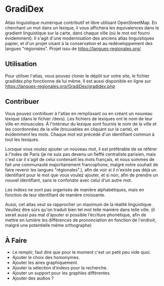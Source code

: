 # GradiDex
Atlas linguistique numérique contributif et libre utilisant OpenStreetMap.
En cherchant un mot dans un lexique, il vous affichera les équivalences dans le gradient linguistique sur la carte, dans chaque ville (où le mot est fourni évidemment).
Il s'agit d'une modernisation des anciens atlas linguistiques papier, et d'un projet visant à la conservation et au redéveloppement des langues "régionales".
Projet issu de https://langues-regionales.org/

## Utilisation
Pour utiliser l'atlas, vous pouvez cloner le dépôt sur votre site, le fichier gradidex.php fonctionne de lui même. Il est aussi disponible en ligne sur https://langues-regionales.org/GradiDex/gradidex.php

## Contribuer
Vous pouvez contribuer à l'atlas en remplissant ou en créant un nouveau lexique (dans le fichier /dexs). Les fichiers de lexiques ont le nom de leur ville en minuscules.
À l'intérieur du lexique sont fournis le nom de la ville et les coordonnées de la ville (trouvables en cliquant sur la carte), et évidemment les mots.
Chaque mot est précédé d'un identifiant commun à tout les lexiques.

Lorsque vous voulez ajouter un nouveau mot, il est préférable de se référer à l'index de Paris (je ne suis pas devenu un fieffé centraliste parisien, mais c'est car il s'agit de celui contenant les mots français, et nous sommes de fait une communauté majoritairement francophone, malgré notre souhait de faire revenir les langues "régionales".), afin de voir si il n'existe pas déjà un identifiant pour le mot que vous voulez ajouter, et si non, afin de prendre un nouvel identifiant, sans le confondre avec celui d'un autre mot.

Les indexs ne sont pas organisés de manière alphabétiques, mais en fonction de leur identifiant de manière croissante.

Aussi, cet atlas veut se rapprocher un maximum de la réalité linguistique. Veuillez être sûrs qu'on traduit bien tel mot telle manière dans telle ville. (il serait aussi pas mal d'ajouter si possible l'écriture phonétique, afin de mettre en lumière les différences de prononciation en fonction de l'endroit, malgré une potentielle même orthographe)

## À Faire

* Le remplir, faut dire que pour le moment c'est un petit peu vide quoi.
* Ajouter le choix des homonymes.
* Ajouter les aires graphiquement.
* Ajouter la sélection d'indexs pour la recherche.
* Ajouter un support pour les graphies différentes.
* Ajouter des audios ?
